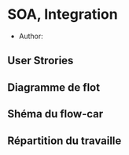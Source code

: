 # SOA, Integration
 * Author: 
 
 ## User Strories
 
 ## Diagramme de flot
 
 ## Shéma du flow-car
 
 ## Répartition du travaille
